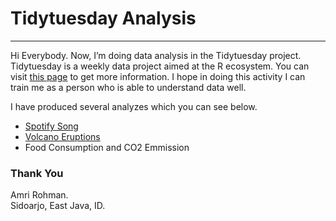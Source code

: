 
# Tidytuesday Analysis
***

Hi Everybody. Now, I’m doing data analysis in the Tidytuesday project.
Tidytuesday is a weekly data project aimed at the R ecosystem. You can
visit [this page](https://github.com/rfordatascience/tidytuesday) to get
more information. I hope in doing this activity I can train me as a
person who is able to understand data well.

I have produced several analyzes which you can see below.

  - [Spotify Song](https://rpubs.com/amrirohman/spotify-song)
  - [Volcano Eruptions](https://rpubs.com/amrirohman/volcano-explosion)
  - Food Consumption and CO2 Emmission
  
### Thank You

Amri Rohman. <br> Sidoarjo, East Java, ID.
